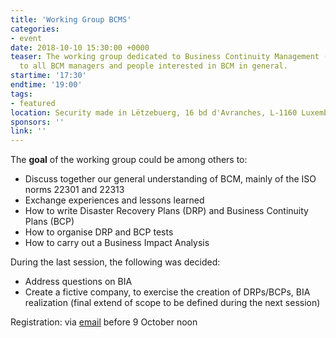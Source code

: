 ```yaml
---
title: 'Working Group BCMS'
categories:
- event
date: 2018-10-10 15:30:00 +0000
teaser: The working group dedicated to Business Continuity Management (BCMS) is addressed
  to all BCM managers and people interested in BCM in general.
startime: '17:30'
endtime: '19:00'
tags:
- featured
location: Security made in Lëtzebuerg, 16 bd d'Avranches, L-1160 Luxembourg
sponsors: ''
link: ''
---
```

The **goal** of the working group could be among others to:

* Discuss together our general understanding of BCM, mainly of the ISO norms 22301 and 22313
* Exchange experiences and lessons learned
* How to write Disaster Recovery Plans (DRP) and Business Continuity Plans (BCP)
* How to organise DRP and BCP tests
* How to carry out a Business Impact Analysis

During the last session, the following was decided:

* Address questions on BIA
* Create a fictive company, to exercise the creation of DRPs/BCPs, BIA realization (final extend of scope to be defined during the next session)

Registration: via [email]() before 9 October noon

